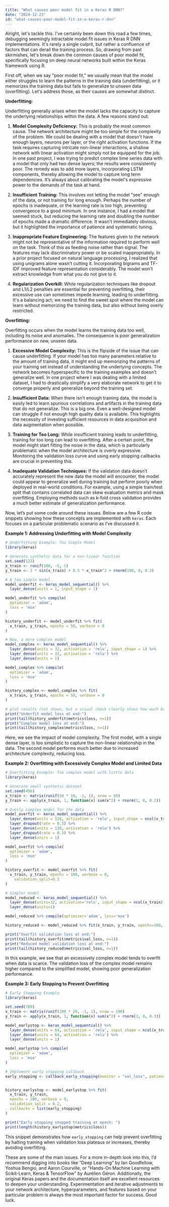 ```yaml
---
title: "What causes poor model fit in a Keras R DNN?"
date: "2024-12-23"
id: "what-causes-poor-model-fit-in-a-keras-r-dnn"
---
```


Alright, let's tackle this. I've certainly been down this road a few times, debugging seemingly intractable model fit issues in Keras R DNN implementations. It's rarely a single culprit, but rather a confluence of factors that can derail the training process. So, drawing from past skirmishes, let's break down the common causes of poor model fit, specifically focusing on deep neural networks built within the Keras framework using R.

First off, when we say "poor model fit," we usually mean that the model either struggles to learn the patterns in the training data (underfitting), or it memorizes the training data but fails to generalize to unseen data (overfitting). Let's address those, as their causes are somewhat distinct.

**Underfitting:**

Underfitting generally arises when the model lacks the capacity to capture the underlying relationships within the data. A few reasons stand out:

1.  **Model Complexity Deficiency:** This is probably the most common cause. The network architecture might be too simple for the complexity of the problem. We could be dealing with a model that doesn't have enough layers, neurons per layer, or the right activation functions. If the task requires capturing intricate non-linear interactions, a shallow network with linear activation might simply not be equipped for the job. In one past project, I was trying to predict complex time series data with a model that only had two dense layers; the results were consistently poor. The remedy was to add more layers, incorporating LSTM components, thereby allowing the model to capture long term dependencies. It’s always about calibrating the model's expressive power to the demands of the task at hand.

2.  **Insufficient Training:** This involves not letting the model "see" enough of the data, or not training for long enough. Perhaps the number of epochs is inadequate, or the learning rate is too high, preventing convergence to a good minimum. In one instance, I had a model that seemed stuck, but reducing the learning rate and doubling the number of epochs made a dramatic difference. It wasn't immediately obvious, but it highlighted the importance of patience and systematic tuning.

3.  **Inappropriate Feature Engineering:** The features given to the network might not be representative of the information required to perform well on the task. Think of this as feeding noise rather than signal. The features may lack discriminatory power or be scaled inappropriately. In a prior project focused on natural language processing, I realized that using unigrams alone wasn't cutting it. Incorporating bigrams and TF-IDF improved feature representation considerably. The model won’t extract knowledge from what you do not give to it.

4. **Regularization Overkill:** While regularization techniques like dropout and L1/L2 penalties are essential for preventing overfitting, their excessive use can sometimes impede learning, leading to underfitting. It's a balancing act; we need to find the sweet spot where the model can learn without memorizing the training data, but also without being overly restricted.

**Overfitting:**

Overfitting occurs when the model learns the training data too well, including its noise and anomalies. The consequence is poor generalization performance on new, unseen data.

1.  **Excessive Model Complexity:** This is the flipside of the issue that can cause underfitting. If your model has too many parameters relative to the amount of training data, it might end up memorizing the patterns of your training set instead of understanding the underlying concepts. The network becomes hyperspecific to the training examples and doesn't generalize well. In one project where I was dealing with a limited dataset, I had to drastically simplify a very elaborate network to get it to converge properly and generalize beyond the training set.

2.  **Insufficient Data:** When there isn’t enough training data, the model is easily led to learn spurious correlations and artifacts in the training data that do not generalize. This is a big one. Even a well-designed model can struggle if not enough high quality data is available. This highlights the necessity of investing sufficient resources in data acquisition and data augmentation when possible.

3.  **Training for Too Long:** While insufficient training leads to underfitting, training for too long can lead to overfitting. After a certain point, the model might start fitting the noise in the data, which is particularly problematic when the model architecture is overly expressive. Monitoring the validation loss curve and using early stopping callbacks are crucial in preventing this.

4.  **Inadequate Validation Techniques:** If the validation data doesn’t accurately represent the new data the model will encounter, the model could appear to generalize well during training but perform poorly when deployed in real-world conditions. For example, using a simple train/test split that contains correlated data can skew evaluation metrics and mask overfitting. Employing methods such as k-fold cross validation provides a much better estimate of generalization performance.

Now, let’s put some code around these issues. Below are a few R code snippets showing how these concepts are implemented with `keras`. Each focuses on a particular problematic scenario as I’ve discussed it.

**Example 1: Addressing Underfitting with Model Complexity**

```R
# Underfitting Example: Too Simple Model
library(keras)

# Generate synthetic data for a non-linear function
set.seed(123)
x_train <- runif(100, -5, 5)
y_train <- 2 * sin(x_train) + 0.5 * x_train^2 + rnorm(100, 0, 0.3)

# A too simple model
model_underfit <- keras_model_sequential() %>%
  layer_dense(units = 1, input_shape = 1)

model_underfit %>% compile(
  optimizer = 'adam',
  loss = 'mse'
)

history_underfit <- model_underfit %>% fit(
  x_train, y_train, epochs = 50, verbose = 0
)

# Now, a more complex model
model_complex <- keras_model_sequential() %>%
  layer_dense(units = 32, activation = 'relu', input_shape = 1) %>%
  layer_dense(units = 32, activation = 'relu') %>%
  layer_dense(units = 1)

model_complex %>% compile(
  optimizer = 'adam',
  loss = 'mse'
)

history_complex <- model_complex %>% fit(
  x_train, y_train, epochs = 50, verbose = 0
)

# plot results (not shown, but a visual check clearly shows how much better the second performs)
print("Underfit model loss at end:")
print(tail(history_underfit$metrics$loss, n=1))
print("Complex model loss at end:")
print(tail(history_complex$metrics$loss, n=1))
```

Here, we see the impact of model complexity. The first model, with a single dense layer, is too simplistic to capture the non-linear relationship in the data. The second model performs much better due to increased architecture complexity, reducing loss.

**Example 2: Overfitting with Excessively Complex Model and Limited Data**

```R
# Overfitting Example: Too complex model with little data
library(keras)

# Generate small synthetic dataset
set.seed(456)
x_train <- matrix(runif(50 * 10, -1, 1), nrow = 50)
y_train <- apply(x_train, 1, function(x) sum(x^2) + rnorm(1, 0, 0.2))

# Overly complex model for the data
model_overfit <- keras_model_sequential() %>%
  layer_dense(units = 128, activation = 'relu', input_shape = ncol(x_train)) %>%
  layer_dropout(rate = 0.3) %>%
  layer_dense(units = 128, activation = 'relu') %>%
  layer_dropout(rate = 0.3) %>%
  layer_dense(units = 1)

model_overfit %>% compile(
  optimizer = 'adam',
  loss = 'mse'
)

history_overfit <- model_overfit %>% fit(
  x_train, y_train, epochs = 100, verbose = 0,
    validation_split=0.2
)

# Simpler model
model_reduced <- keras_model_sequential() %>%
  layer_dense(units=32, activation='relu', input_shape = ncol(x_train)) %>%
  layer_dense(units=1)

model_reduced %>% compile(optimizer='adam', loss='mse')

history_reduced <- model_reduced %>% fit(x_train, y_train, epochs=100, verbose=0, validation_split=0.2)

print("Overfit validation loss at end:")
print(tail(history_overfit$metrics$val_loss, n=1))
print("Reduced model validation loss at end:")
print(tail(history_reduced$metrics$val_loss, n=1))
```

In this example, we see that an excessively complex model tends to overfit when data is scarce. The validation loss of the complex model remains higher compared to the simplified model, showing poor generalization performance.

**Example 3: Early Stopping to Prevent Overfitting**

```R
# Early Stopping Example
library(keras)

set.seed(789)
x_train <- matrix(runif(100 * 20, -1, 1), nrow = 100)
y_train <- apply(x_train, 1, function(x) sum(x^2) + rnorm(1, 0, 0.3))

model_earlystop <- keras_model_sequential() %>%
  layer_dense(units = 64, activation = 'relu', input_shape = ncol(x_train)) %>%
  layer_dense(units = 64, activation = 'relu') %>%
  layer_dense(units = 1)

model_earlystop %>% compile(
  optimizer = 'adam',
  loss = 'mse'
)

# Implement early stopping callback
early_stopping <- callback_early_stopping(monitor = "val_loss", patience = 10)


history_earlystop <- model_earlystop %>% fit(
  x_train, y_train,
  epochs = 200, verbose = 0,
  validation_split = 0.2,
  callbacks = list(early_stopping)
)

print("Early stopping stopped training at epoch: ")
print(length(history_earlystop$metrics$loss))
```

This snippet demonstrates how `early_stopping` can help prevent overfitting by halting training when validation loss plateaus or increases, thereby avoiding overfitting.

These are some of the main issues. For a more in-depth look into this, I’d recommend digging into books like “Deep Learning” by Ian Goodfellow, Yoshua Bengio, and Aaron Courville, or "Hands-On Machine Learning with Scikit-Learn, Keras & TensorFlow" by Aurélien Géron. Additionally, the original Keras papers and the documentation itself are excellent resources to deepen your understanding. Experimentation and iterative adjustments to your network architecture, hyperparameters, and features based on your particular problem is always the most important factor for success. Good luck.
